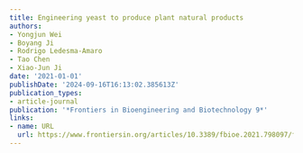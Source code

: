 ```yaml
---
title: Engineering yeast to produce plant natural products
authors:
- Yongjun Wei
- Boyang Ji
- Rodrigo Ledesma-Amaro
- Tao Chen
- Xiao-Jun Ji
date: '2021-01-01'
publishDate: '2024-09-16T16:13:02.385613Z'
publication_types:
- article-journal
publication: '*Frontiers in Bioengineering and Biotechnology 9*'
links:
- name: URL
  url: https://www.frontiersin.org/articles/10.3389/fbioe.2021.798097/full
---
```

